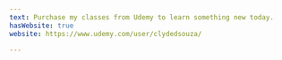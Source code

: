 ```yaml
---
text: Purchase my classes from Udemy to learn something new today.
hasWebsite: true
website: https://www.udemy.com/user/clydedsouza/

---
```

